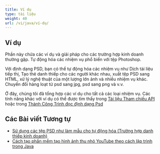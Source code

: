 ```yaml
---
title: Ví dụ
type: tài liệu
weight: 40
url: /vi/java/ví-dụ/
---
```


## **Ví dụ**
Phần này chứa các ví dụ và giải pháp cho các trường hợp kinh doanh thường gặp. Tự động hóa các nhiệm vụ phổ biến với tệp Photoshop.

Với định dạng PSD, bạn có thể tự động hóa các nhiệm vụ như Dịch tài liệu tiếp thị, Tạo thẻ danh thiếp cho các người khác nhau, xuất tệp PSD sang HTML, xử lý nghệ thuật của một lượng lớn ảnh và nhiều nhiệm vụ khác. Chuyển đổi hàng loạt từ psd sang jpg, psd sang png và v.v.

Ở đây, chúng tôi đã tổng hợp các ví dụ cho tất cả các loại nhiệm vụ. Các tính năng khác với ví dụ có thể được tìm thấy trong [Tài liệu Tham chiếu API](https://reference.aspose.com/psd/net) hoặc trong [Thành Công Trình đọc định dạng Psd](https://downloads.aspose.com/corporate/case-studies/aspose.psd/)

## **Các Bài viết Tương tự**
- [Sử dụng các tệp PSD như làm mẫu cho tự động hóa (Trường hợp danh thiếp kinh doanh)](https://docs.aspose.com/display/psdnet/Using+PSD+files+as+templates+for+automation+-+Business+Cards+Case)
- [Cách tạo phần mềm tạo hình ảnh thu nhỏ YouTube theo cách lập trình trong Java](/vi/psd/java/cách-tạo-hình-ảnh-thu-nhỏ-youtube-theo-cách-lập-trình-trong-java/)

